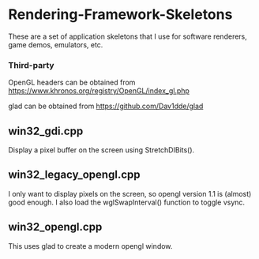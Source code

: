# Rendering-Framework-Skeletons
These are a set of application skeletons that I use for software renderers, game demos, emulators, etc.

### Third-party
OpenGL headers can be obtained from https://www.khronos.org/registry/OpenGL/index_gl.php

glad can be obtained from https://github.com/Dav1dde/glad

## win32_gdi.cpp
Display a pixel buffer on the screen using StretchDIBits().

## win32_legacy_opengl.cpp
I only want to display pixels on the screen, so opengl version 1.1 is (almost) good enough. I also load the wglSwapInterval() function to toggle vsync.

## win32_opengl.cpp
This uses glad to create a modern opengl window.
